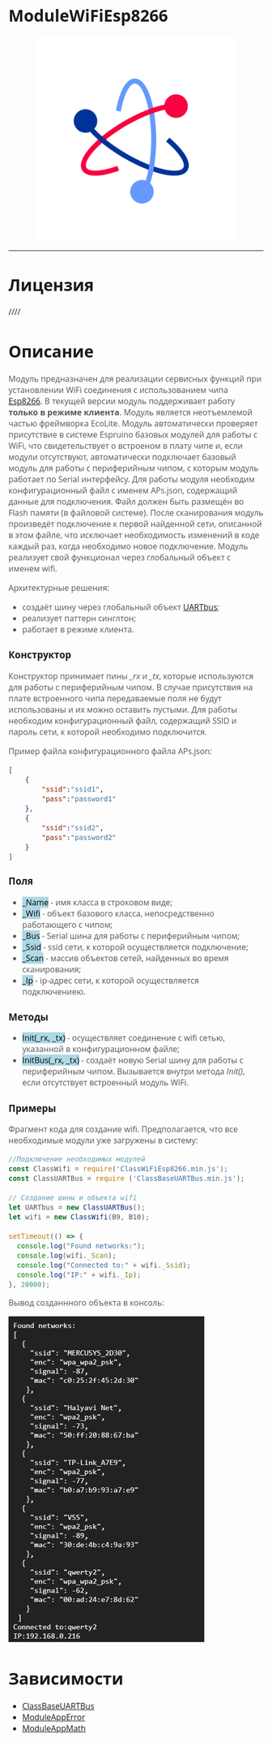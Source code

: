 <div style = "font-family: 'Open Sans', sans-serif; font-size: 16px">

# ModuleWiFiEsp8266
<p align="center">
  <img src="./res/logo.png" width="400" title="hover text">
</p>

-----------------

# Лицензия
////

# Описание
<div style = "color: #555">

Модуль предназначен для реализации сервисных функций при установлении WiFi соединения с использованием чипа [Esp8266](https://github.com/Konkery/ModuleWiFiEsp8266/blob/main/res/0a-esp8266ex_datasheet_en.pdf). В текущей версии модуль поддерживает работу **только в режиме клиента**.  Модуль является неотъемлемой частью фреймворка EcoLite. Модуль автоматически проверяет присутствие в системе Espruino базовых модулей для работы с WiFi, что свидетельствует о встроеном в плату чипе и, если модули отсутствуют, автоматически подключает базовый модуль для работы с периферийным чипом, с которым модуль работает по Serial интерфейсу.  Для работы модуля необходим конфигурационный файл с именем APs.json, содержащий данные для подключения. Файл должен быть размещён во Flash памяти (в файловой системе). После сканирования модуль произведёт подключение к первой найденной сети, описанной в этом файле, что исключает необходимость изменений в коде каждый раз, когда необходимо новое подключение. Модуль реализует свой функционал через глобальный объект с именем wifi. 

Архитектурные решения:
- создаёт шину через глобальный объект [UARTbus](https://github.com/Konkery/ModuleBaseI2CBus/blob/main/README.md);
- реализует паттерн синглтон;
- работает в режиме клиента.
</div>

### Конструктор
<div style = "color: #555">

Конструктор принимает пины *_rx* и *_tx*, которые используются для работы с периферийным чипом. В случае присутствия на плате встроенного чипа передаваемые поля не будут использованы и их можно оставить пустыми. Для работы необходим конфигурационный файл, содержащий SSID и пароль сети, к которой необходимо подключится.

Пример файла конфигурационного файла APs.json:
```json
[
    {
        "ssid":"ssid1",
        "pass":"password1"
    },
    {
        "ssid":"ssid2",
        "pass":"password2"
    }
]
```
</div>

### Поля
<div style = "color: #555">

- <mark style="background-color: lightblue">_Name</mark> - имя класса в строковом виде;
- <mark style="background-color: lightblue">_Wifi</mark> - объект базового класса, непосредственно работающего с чипом;
- <mark style="background-color: lightblue">_Bus</mark> - Serial шина для работы с периферийным чипом;
- <mark style="background-color: lightblue">_Ssid</mark> - ssid сети, к которой осуществляется подключение;
- <mark style="background-color: lightblue">_Scan</mark> - массив объектов сетей, найденных во время сканирования;
- <mark style="background-color: lightblue">_Ip</mark> - ip-адрес сети, к которой осуществляется подключениею.
</div>

### Методы
<div style = "color: #555">

- <mark style="background-color: lightblue">Init(_rx, _tx)</mark> - осуществляет соединение с wifi сетью, указанной в конфигурационном файле;
- <mark style="background-color: lightblue">InitBus(_rx, _tx)</mark> - создаёт новую Serial шину для работы с периферийным чипом.
Вызывается внутри метода *Init()*, если отсутствует встроенный модуль WiFi.
</div>

### Примеры
<div style = "color: #555; font-size: 16px">

Фрагмент кода для создание wifi. Предполагается, что все необходимые модули уже загружены в систему:
```js
//Подключение необходимых модулей
const ClassWifi = require('ClassWiFiEsp8266.min.js');
const ClassUARTBus = require ('ClassBaseUARTBus.min.js');

// Создание шины и объекта wifi
let UARTbus = new ClassUARTBus();
let wifi = new ClassWifi(B9, B10);

setTimeout(() => {
  console.log("Found networks:");
  console.log(wifi._Scan);
  console.log("Connected to:" + wifi._Ssid);
  console.log("IP:" + wifi._Ip);
}, 20000);
```
Вывод созданнного объекта в консоль:
<p align="left">
  <img src="./res/output.png" title="hover text">
</p>
</div>

# Зависимости
- [ClassBaseUARTBus](https://github.com/Konkery/ModuleBaseUARTbus/blob/main/README.md)
- [ModuleAppError](https://github.com/Konkery/ModuleAppError/blob/main/README.md)
- [ModuleAppMath](https://github.com/Konkery/ModuleAppMath/blob/main/README.md)
</div>
